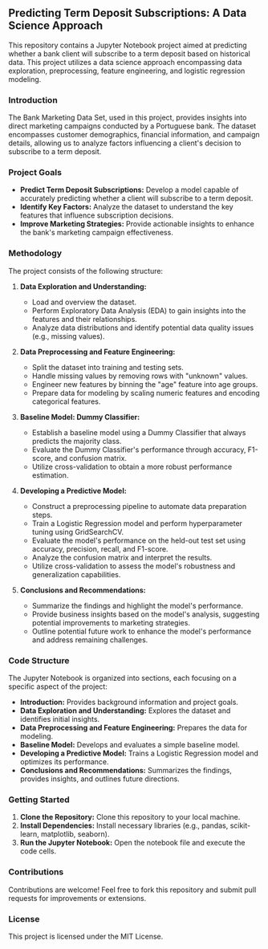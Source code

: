 ## Predicting Term Deposit Subscriptions: A Data Science Approach

This repository contains a Jupyter Notebook project aimed at predicting whether a bank client will subscribe to a term deposit based on historical data. This project utilizes a data science approach encompassing data exploration, preprocessing, feature engineering, and logistic regression modeling. 

### Introduction

The Bank Marketing Data Set, used in this project, provides insights into direct marketing campaigns conducted by a Portuguese bank. The dataset encompasses customer demographics, financial information, and campaign details, allowing us to analyze factors influencing a client's decision to subscribe to a term deposit. 

### Project Goals

* **Predict Term Deposit Subscriptions:** Develop a model capable of accurately predicting whether a client will subscribe to a term deposit.
* **Identify Key Factors:** Analyze the dataset to understand the key features that influence subscription decisions.
* **Improve Marketing Strategies:** Provide actionable insights to enhance the bank's marketing campaign effectiveness.

### Methodology

The project consists of the following structure:

1. **Data Exploration and Understanding:**
    * Load and overview the dataset.
    * Perform Exploratory Data Analysis (EDA) to gain insights into the features and their relationships.
    * Analyze data distributions and identify potential data quality issues (e.g., missing values).

2. **Data Preprocessing and Feature Engineering:**
    * Split the dataset into training and testing sets.
    * Handle missing values by removing rows with "unknown" values.
    * Engineer new features by binning the "age" feature into age groups.
    * Prepare data for modeling by scaling numeric features and encoding categorical features.

3. **Baseline Model: Dummy Classifier:**
    * Establish a baseline model using a Dummy Classifier that always predicts the majority class.
    * Evaluate the Dummy Classifier's performance through accuracy, F1-score, and confusion matrix.
    * Utilize cross-validation to obtain a more robust performance estimation.

4. **Developing a Predictive Model:**
    * Construct a preprocessing pipeline to automate data preparation steps.
    * Train a Logistic Regression model and perform hyperparameter tuning using GridSearchCV.
    * Evaluate the model's performance on the held-out test set using accuracy, precision, recall, and F1-score.
    * Analyze the confusion matrix and interpret the results.
    * Utilize cross-validation to assess the model's robustness and generalization capabilities.

5. **Conclusions and Recommendations:**
    * Summarize the findings and highlight the model's performance.
    * Provide business insights based on the model's analysis, suggesting potential improvements to marketing strategies.
    * Outline potential future work to enhance the model's performance and address remaining challenges.


### Code Structure

The Jupyter Notebook is organized into sections, each focusing on a specific aspect of the project:

* **Introduction:** Provides background information and project goals.
* **Data Exploration and Understanding:** Explores the dataset and identifies initial insights.
* **Data Preprocessing and Feature Engineering:** Prepares the data for modeling.
* **Baseline Model:** Develops and evaluates a simple baseline model.
* **Developing a Predictive Model:** Trains a Logistic Regression model and optimizes its performance.
* **Conclusions and Recommendations:** Summarizes the findings, provides insights, and outlines future directions.

### Getting Started

1. **Clone the Repository:** Clone this repository to your local machine.
2. **Install Dependencies:** Install necessary libraries (e.g., pandas, scikit-learn, matplotlib, seaborn).
3. **Run the Jupyter Notebook:** Open the notebook file and execute the code cells.

### Contributions

Contributions are welcome! Feel free to fork this repository and submit pull requests for improvements or extensions.

### License

This project is licensed under the MIT License.
